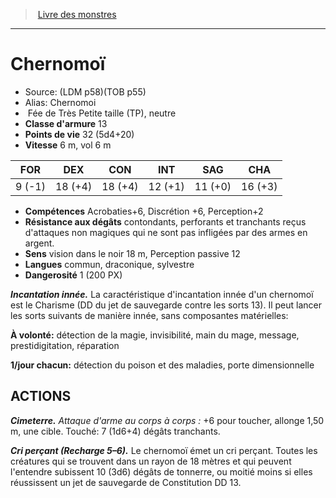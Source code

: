 ﻿> [Livre des monstres](tome_of_beasts.md)

---

# Chernomoï

- Source: (LDM p58)(TOB p55)
- Alias: Chernomoi
-  Fée de Très Petite taille (TP), neutre
- **Classe d'armure** 13
- **Points de vie** 32 (5d4+20)
- **Vitesse** 6 m, vol 6 m

|FOR|DEX|CON|INT|SAG|CHA|
|---|---|---|---|---|---|
|9 (-1)|18 (+4)|18 (+4)|12 (+1)|11 (+0)|16 (+3)|

- **Compétences** Acrobaties+6, Discrétion +6, Perception+2
- **Résistance aux dégâts** contondants, perforants et tranchants reçus d'attaques non magiques qui ne sont pas infligées par des armes en argent.
- **Sens** vision dans le noir 18 m, Perception passive 12
- **Langues** commun, draconique, sylvestre
- **Dangerosité** 1 (200 PX)

**_Incantation innée._** La caractéristique d'incantation innée d'un chernomoï est le Charisme (DD du jet de sauvegarde contre les sorts 13). Il peut lancer les sorts suivants de manière innée, sans composantes matérielles:

**À volonté:** détection de la magie, invisibilité, main du mage, message, prestidigitation, réparation

**1/jour chacun:** détection du poison et des maladies, porte dimensionnelle

## ACTIONS

**_Cimeterre._** _Attaque d'arme au corps à corps :_ +6 pour toucher, allonge 1,50 m, une cible. Touché: 7 (1d6+4) dégâts tranchants.

**_Cri perçant (Recharge 5–6)._** Le chernomoï émet un cri perçant. Toutes les créatures qui se trouvent dans un rayon de 18 mètres et qui peuvent l'entendre subissent 10 (3d6) dégâts de tonnerre, ou moitié moins si elles réussissent un jet de sauvegarde de Constitution DD 13.

